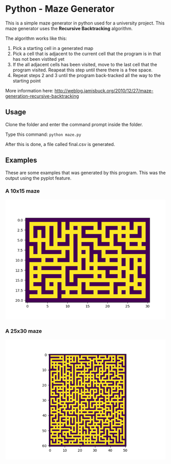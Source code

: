 # Python - Maze Generator
This is a simple maze generator in python used for a university project. This maze generator uses the **Recursive Backtracking** algorithm. 

The algorithm works like this:
1. Pick a starting cell in a generated map
2. Pick a cell that is adjacent to the current cell that the program is in that has not been vistited yet
3. If the all adjacent cells has been visited, move to the last cell that the program visited. Reapeat this step until there there is a free space.
4. Repeat steps 2 and 3 until the program back-tracked all the way to the starting point

More information here: http://weblog.jamisbuck.org/2010/12/27/maze-generation-recursive-backtracking

## Usage
Clone the folder and enter the command prompt inside the folder.

Type this command: ``python maze.py``

After this is done, a file called final.csv is generated.

## Examples
These are some examples that was generated by this program. This was the output using the pyplot feature.

### A 10x15 maze
![alt text](https://github.com/jasatron9000/mazeGenerator/blob/master/images/demo.png)

### A 25x30 maze
![alt_text](https://github.com/jasatron9000/mazeGenerator/blob/master/images/demo%202.png)
